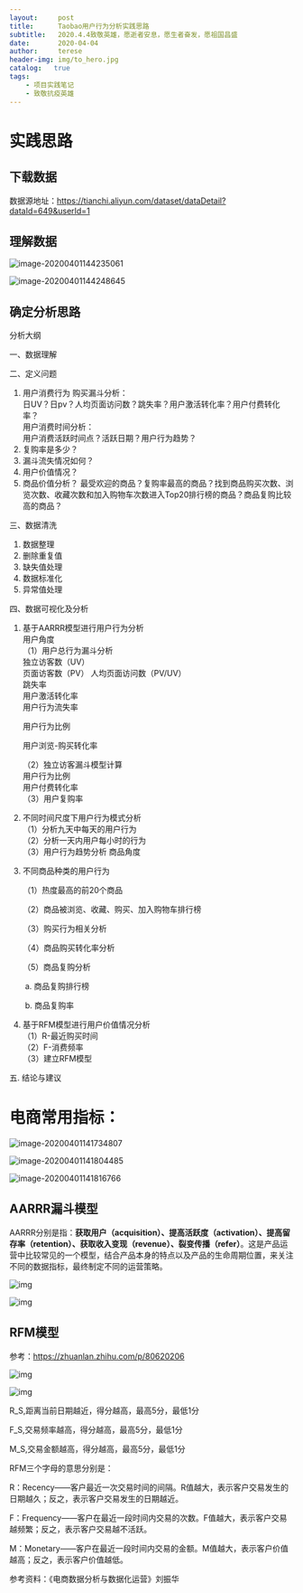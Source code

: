 ```yaml
---
layout:     post
title:      Taobao用户行为分析实践思路
subtitle:   2020.4.4致敬英雄，愿逝者安息，愿生者奋发，愿祖国昌盛
date:       2020-04-04
author:     terese
header-img: img/to_hero.jpg
catalog:   true
tags:
    - 项目实践笔记
    - 致敬抗疫英雄
---
```



# 实践思路

## 下载数据

数据源地址：https://tianchi.aliyun.com/dataset/dataDetail?dataId=649&userId=1

## 理解数据

![image-20200401144235061](https://tva1.sinaimg.cn/large/00831rSTgy1gdhm7kxz4jj30ve0ea0up.jpg)

![image-20200401144248645](https://tva1.sinaimg.cn/large/00831rSTgy1gdhm76cfetj30us0drgms.jpg)

## 确定分析思路

分析大纲

一、数据理解   

二、定义问题  

1. 用户消费行为 
   购买漏斗分析：  
   日UV？日pv？人均页面访问数？跳失率？用户激活转化率？用户付费转化率？  
   用户消费时间分析：  
   用户消费活跃时间点？活跃日期？用户行为趋势？  
2. 复购率是多少？   
3. 漏斗流失情况如何？  
4. 用户价值情况？
5. 商品价值分析？
   最受欢迎的商品？复购率最高的商品？找到商品购买次数、浏览次数、收藏次数和加入购物车次数进入Top20排行榜的商品？商品复购比较高的商品？

三、数据清洗

1. 数据整理  
2. 删除重复值  
3. 缺失值处理  
4. 数据标准化  
5. 异常值处理  

四、数据可视化及分析    

1. 基于AARRR模型进行用户行为分析  
   用户角度  
   （1）用户总行为漏斗分析   
    独立访客数（UV）     
    页面访客数（PV） 
    人均页面访问数（PV/UV）  
    跳失率    
    用户激活转化率   
    用户行为流失率 

    用户行为比例   

    用户浏览-购买转化率 

   （2）独立访客漏斗模型计算  
    用户行为比例    
    用户付费转化率  
   （3）用户复购率  

2. 不同时间尺度下用户行为模式分析   
   （1）分析九天中每天的用户行为    
   （2）分析一天内用户每小时的行为  
   （3）用户行为趋势分析
   商品角度  

3. 不同商品种类的用户行为   

   （1）热度最高的前20个商品

   （2）商品被浏览、收藏、购买、加入购物车排行榜

   （3）购买行为相关分析 

   （4）商品购买转化率分析

   （5）商品复购分析

   ​        a. 商品复购排行榜

   ​		b. 商品复购率

4. 基于RFM模型进行用户价值情况分析    
   （1）R-最近购买时间  
   （2）F-消费频率  
   （3）建立RFM模型   

五. 结论与建议  



# 电商常用指标：

![image-20200401141734807](https://tva1.sinaimg.cn/large/00831rSTgy1gdhm7ldb5kj30ee0g6q40.jpg)

![image-20200401141804485](https://tva1.sinaimg.cn/large/00831rSTgy1gdhma7tewaj30b30h1ac7.jpg)

![image-20200401141816766](https://tva1.sinaimg.cn/large/00831rSTgy1gdhm7aoiikj30b10gr3zj.jpg)

## **AARRR漏斗模型**

AARRR分别是指：**获取用户（acquisition）、提高活跃度（activation）、提高留存率（retention）、获取收入变现（revenue）、裂变传播（refer）**。这是产品运营中比较常见的一个模型，结合产品本身的特点以及产品的生命周期位置，来关注不同的数据指标，最终制定不同的运营策略。

![img](https://tva1.sinaimg.cn/large/00831rSTgy1gdhmaseliyj30k00du0t8.jpg)

![img](https://tva1.sinaimg.cn/large/00831rSTgy1gdhmawcs05j30go09pjro.jpg)

## **RFM模型**

参考：https://zhuanlan.zhihu.com/p/80620206

![img](https://tva1.sinaimg.cn/large/00831rSTgy1gdhmall2h6j30hf056acb.jpg)

![img](https://tva1.sinaimg.cn/large/00831rSTgy1gdhmai3vnfj30wy0iqtjy.jpg)

R_S,距离当前日期越近，得分越高，最高5分，最低1分

F_S,交易频率越高，得分越高，最高5分，最低1分

M_S,交易金额越高，得分越高，最高5分，最低1分

RFM三个字母的意思分别是：

R：Recency——客户最近一次交易时间的间隔。R值越大，表示客户交易发生的日期越久；反之，表示客户交易发生的日期越近。

F：Frequency——客户在最近一段时间内交易的次数。F值越大，表示客户交易越频繁；反之，表示客户交易越不活跃。

M：Monetary——客户在最近一段时间内交易的金额。M值越大，表示客户价值越高；反之，表示客户价值越低。



参考资料：《电商数据分析与数据化运营》刘振华

